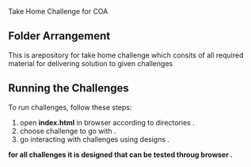 Take Home Challenge for COA
## Folder Arrangement
This is arepository for take home challenge which consits of all required material for delivering solution to given challenges
## Running the Challenges

To run challenges, follow these steps:

1. open **index.html** in browser according to directories .
2. choose challenge to go with .
3. go interacting with challenges using designs .

**for all challenges it is designed that can be tested throug browser .**
